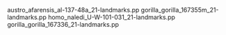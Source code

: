 austro_afarensis_al-137-48a_21-landmarks.pp
gorilla_gorilla_167355m_21-landmarks.pp
homo_naledi_U-W-101-031_21-landmarks.pp
gorilla_gorilla_167336_21-landmarks.pp

	